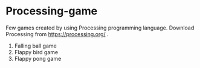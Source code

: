 # Processing-game
Few games created by using Processing programming language.
Download Processing from https://processing.org/ .
1) Falling ball game
2) Flappy bird game
4) Flappy pong game 

